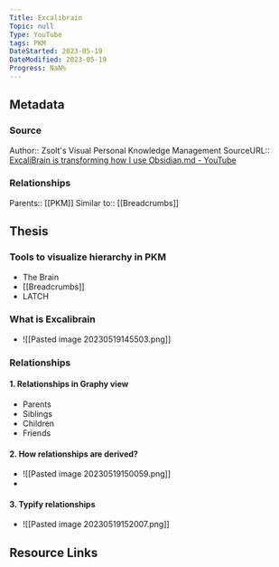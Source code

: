 ```yaml
---
Title: Excalibrain
Topic: null
Type: YouTube
tags: PKM
DateStarted: 2023-05-19
DateModified: 2023-05-19
Progress: NaN%
---
```

## Metadata
### Source
Author:: Zsolt's Visual Personal Knowledge Management
SourceURL:: [ExcaliBrain is transforming how I use Obsidian.md - YouTube](https://www.youtube.com/watch?v=gOkniMkDPyM)
### Relationships 
Parents:: [[PKM]]
Similar to:: [[Breadcrumbs]]
## Thesis
### Tools to visualize hierarchy in PKM
- The Brain
- [[Breadcrumbs]] 
- LATCH
### What is Excalibrain
- ![[Pasted image 20230519145503.png]]
### Relationships 
#### 1. Relationships in Graphy view
- Parents
- Siblings
- Children
- Friends
#### 2. How relationships are derived?
- ![[Pasted image 20230519150059.png]]
- 
#### 3. Typify relationships
- ![[Pasted image 20230519152007.png]]



## Resource Links